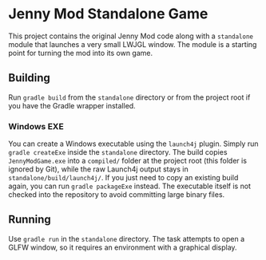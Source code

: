 # Jenny Mod Standalone Game

This project contains the original Jenny Mod code along with a `standalone` module
that launches a very small LWJGL window. The module is a starting point for
turning the mod into its own game.

## Building

Run `gradle build` from the `standalone` directory or from the project root if
you have the Gradle wrapper installed.

### Windows EXE

You can create a Windows executable using the `launch4j` plugin. Simply run
`gradle createExe` inside the `standalone` directory. The build copies
`JennyModGame.exe` into a `compiled/` folder at the project root (this folder
is ignored by Git), while the raw Launch4j output stays in
`standalone/build/launch4j/`. If you just need to copy an existing build
again, you can run `gradle packageExe` instead. The executable itself is not
checked into the repository to avoid committing large binary files.

## Running

Use `gradle run` in the `standalone` directory. The task attempts to open a
GLFW window, so it requires an environment with a graphical display.
